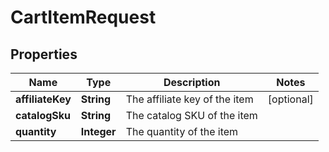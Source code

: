 
# CartItemRequest

## Properties
Name | Type | Description | Notes
------------ | ------------- | ------------- | -------------
**affiliateKey** | **String** | The affiliate key of the item |  [optional]
**catalogSku** | **String** | The catalog SKU of the item | 
**quantity** | **Integer** | The quantity of the item | 



